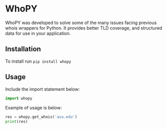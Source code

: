 # WhoPY
WhoPY was developed to solve some of the many issues facing previous whois wrappers for Python. 
It provides better TLD coverage, and structured data for use in your application.

## Installation

To install run `pip install whopy`

## Usage
Include the import statement below:

```python
import whopy
```

Example of usage is below:

```python
res = whopy.get_whois('asu.edu')
print(res)
```